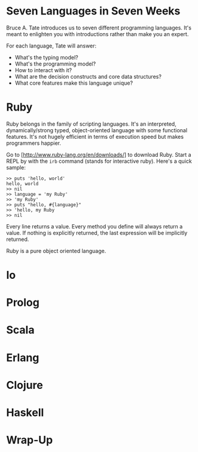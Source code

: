 Seven Languages in Seven Weeks
==============================

Bruce A. Tate introduces us to seven different programming languages.  It's
meant to enlighten you with introductions rather than make you an expert.

For each language, Tate will answer:

* What's the typing model?
* What's the programming model?
* How to interact with it?
* What are the decision constructs and core data structures?
* What core features make this language unique?

Ruby
====

Ruby belongs in the family of scripting languages.  It's an interpreted,
dynamically/strong typed, object-oriented language with some functional features.
It's not hugely efficient in terms of execution speed but makes programmers
happier.

Go to [http://www.ruby-lang.org/en/downloads/] to download Ruby.  Start a REPL
by with the `irb` command (stands for interactive ruby).  Here's a quick sample:

    >> puts 'hello, world'
    hello, world
    >> nil
    >> language = 'my Ruby'
    >> 'my Ruby'
    >> puts "hello, #{language}"
    >> 'hello, my Ruby
    >> nil

Every line returns a value.  Every method you define will always return a value.
If nothing is explicitly returned, the last expression will be implicitly
returned.

Ruby is a pure object oriented language.

Io
==

Prolog
======

Scala
=====

Erlang
======

Clojure
=======

Haskell
=======

Wrap-Up
=======

